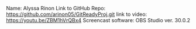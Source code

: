 Name: Alyssa Rinon
Link to GitHub Repo: https://github.com/arinon05/GitReadyProj.git
link to video: https://youtu.be/ZBM1hVrQBx4
Screencast software: OBS Studio ver. 30.0.2
